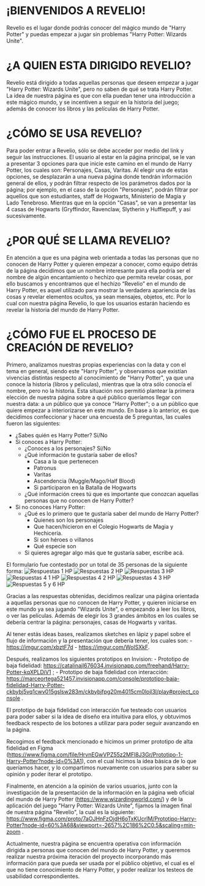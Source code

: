 # ¡BIENVENIDOS A REVELIO!
Revelio es el lugar donde podrás conocer del mágico mundo de "Harry Potter" y puedas empezar a jugar sin problemas "Harry Potter: Wizards Unite". 

# ¿A QUIEN ESTA DIRIGIDO REVELIO?
Revelio está dirigido a todas aquellas personas que deseen empezar a jugar "Harry Potter: Wizards Unite", pero no saben de qué se trata Harry Potter. La idea de nuestra página es que con ella puedan tener una introducción a este mágico mundo, y se incentiven a seguir en la historia del juego; además de conocer los libros y las películas de Harry Potter. 

# ¿CÓMO SE USA REVELIO? 
Para poder entrar a Revelio, sólo se debe acceder por medio del link y seguir las instrucciones. El usuario al estar en la página principal, se le van a presentar 3 opciones para que inicie este camino en el mundo de Harry Potter, los cuales son: Personajes, Casas, Varitas. Al elegir una de estas opciones, se desplazarán a una nueva página donde tendrán información general de ellos, y podrán filtrar respecto de los parámetros dados por la página; por ejemplo, en el caso de la opción "Personajes", podrán filtrar por aquellos que son estudiantes, staff de Hogwarts, Ministerio de Magia y Lado Tenebroso. Mientras que en la opción "Casas", se van a presentar las 4 casas de Hogwarts (Gryffindor, Ravenclaw, Slytherin y Hufflepuff, y así sucesivamente. 

# ¿POR QUÉ SE LLAMA REVELIO? 
En atención a que es una página web orientada a todas las personas que no conocen de Harry Potter y quieren empezar a conocer, como equipo detrás de la página decidimos que un nombre interesante para ella podría ser el nombre de algún encantamiento o hechizo que permita revelar cosas, por ello buscamos y encontramos que el hechizo “Revelio” en el mundo de Harry Potter, es aquel utilizado para mostrar la verdadera apariencia de las cosas  y revelar elementos ocultos, ya sean mensajes, objetos, etc.  Por lo cual con nuestra página Revelio, lo que los usuarios estarán haciendo es revelar la historia del mundo de Harry Potter. 

# ¿CÓMO FUE EL PROCESO DE CREACIÓN DE REVELIO? 
Primero, analizamos nuestras propias experiencias con la data y con el tema en general, siendo este "Harry Potter", y observamos que existían vivencias distintas respecto al conocimiento de "Harry Potter", ya que una conoce la historia (libros y películas), mientras que la otra sólo conocía el nombre, pero no la historia. Esta situación nos permitió plantear la primera elección de nuestra página sobre a qué público queríamos llegar con nuestra data: a un público que ya conoce "Harry Potter"; o a un público que quiere empezar a interiorizarse en este mundo. 
En base a lo anterior, es que decidimos confeccionar y hacer una encuesta de 5 preguntas, las cuales fueron las siguientes: 
 - ¿Sabes quién es Harry Potter? Sí/No
 - Si conoces a Harry Potter: 
    - ¿Conoces a los personajes? Sí/No
    - ¿Qué información te gustaría saber de ellos? 
        - Casa a la que pertenecen
        - Patronus
        - Varitas
        - Ascendencia (Muggle/Mago/Half Blood)
        - Si participaron en la Batalla de Hogwarts
    - ¿Qué información crees tú que es importante que conozcan aquellas personas que no conocen de Harry Potter?
  - Si no conoces Harry Potter: 
    - ¿Qué es lo primero que te gustaría saber del mundo de Harry Potter? 
        - Quienes son los personajes
        - Que hacen/hicieron en el Colegio Hogwarts de Magia y Hechicería. 
        - Si son héroes o villanos
        - Qué especie son
    - Si quieres agregar algo más que te gustaría saber, escribe acá. 

El formulario fue contestado por un total de 35 personas de la siguiente forma: 
![Respuestas 1 HP](https://user-images.githubusercontent.com/66574419/87863763-dce59980-c92c-11ea-8a1c-88ee025fc766.JPG)
![Respuestas 2 HP](https://user-images.githubusercontent.com/66574419/87863764-dd7e3000-c92c-11ea-8a14-777f87bffbf4.JPG)
![Respuestas 3 HP](https://user-images.githubusercontent.com/66574419/87863765-de16c680-c92c-11ea-8775-13f243974b92.JPG)
![Respuestas 4 1 HP](https://user-images.githubusercontent.com/66574419/87863766-deaf5d00-c92c-11ea-80e6-1ab640c91152.JPG)
![Respuestas 4 2 HP](https://user-images.githubusercontent.com/66574419/87863768-deaf5d00-c92c-11ea-8447-3d02ff12ca25.JPG)
![Respuestas 4 3 HP](https://user-images.githubusercontent.com/66574419/87863769-df47f380-c92c-11ea-9bb7-0a0309a346c5.JPG)
![Respuestas 5 y 6 HP](https://user-images.githubusercontent.com/66574419/87863770-dfe08a00-c92c-11ea-831e-18548c5fbd91.JPG)

Gracias a las respuestas obtenidas, decidimos realizar una página orientada a aquellas personas que no conocen de Harry Potter, y quieren iniciarse en este mundo ya sea jugando "Wizards Unite", o empezando a leer los libros, o ver las películas. Además de elegir los 3 grandes ámbitos en los cuales se debería centrar la página: personajes, casas de Hogwarts y varitas.

Al tener estás ideas bases, realizamos sketches en lápiz y papel sobre el flujo de información y la presentación que debería tener, los cuales son: 
    - https://imgur.com/xbztF7d 
    - https://imgur.com/WoISXkF. 

Después, realizamos los siguientes prototipos en Invision: 
    - Prototipo de baja fidelidad: https://catalinajl676034.invisionapp.com/freehand/Harry-Potter-kqXPLDiV1 ; 
    - Prototipo de baja fidelidad con interacción: https://marceortega521457.invisionapp.com/console/prototipo-baja-fidelidad-Harry-Potter-ckbybj5vq1cwv015gslsw283m/ckbybjfpg20m4015cm0lojl3l/play#project_console .  

El prototipo de baja fidelidad con interacción fue testeado con usuarios para poder saber si la idea de diseño era intuitiva para ellos, y obtuvimos feedback respecto de los botones a utilizar para poder seguir avanzando en la página. 

Recogimos el feedback mencionado e hicimos un primer prototipo de alta fidelidad en Figma (https://www.figma.com/file/HrvnEGwVPZ55z2MFl8J3Gr/Prototipo-1-Harry-Potter?node-id=0%3A1), con el cual hicimos la idea básica de lo que queríamos hacer, y lo compartimos nuevamente con usuarios para saber su opinión y poder iterar el prototipo.  

Finalmente, en atención a la opinión de varios usuarios, junto con la investigación de la presentación de la información en la página web oficial del mundo de Harry Potter (https://www.wizardingworld.com/) y de la aplicación del juego "Harry Potter: Wizards Unite", fijamos la imagen final de nuestra página "Revelio", la cual es la siguiente: https://www.figma.com/proto/7aOJHnFzOjdH6oTxKUcrlM/Prototipo-Harry-Potter?node-id=60%3A68&viewport=-2657%2C186%2C0.5&scaling=min-zoom . 

Actualmente, nuestra página se encuentra operativa con información dirigida a personas que conocen del mundo de Harry Potter, y queremos realizar nuestra próxima iteración del proyecto incorporando más información para que pueda ser usada por el público objetivo, el cual es el que no tiene conocimiento de Harry Potter, y poder realizar los testeos de usabilidad correspondientes. 



 
